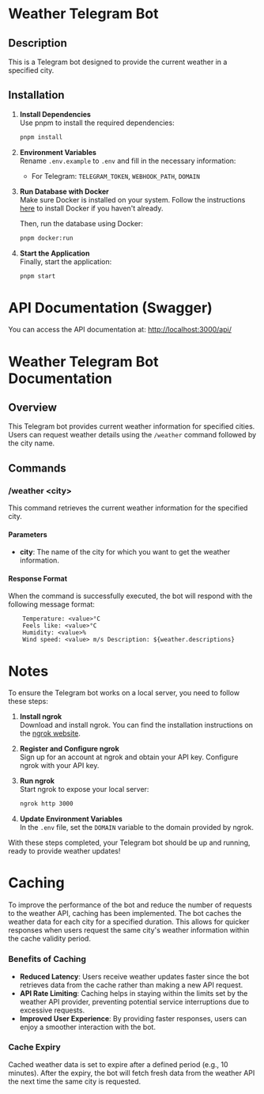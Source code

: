 # Weather Telegram Bot

## Description
This is a Telegram bot designed to provide the current weather in a specified city.

## Installation

1. **Install Dependencies**  
   Use pnpm to install the required dependencies:
   ```bash
   pnpm install
   ```

2. **Environment Variables**  
   Rename `.env.example` to `.env` and fill in the necessary information:
    - For Telegram: `TELEGRAM_TOKEN`, `WEBHOOK_PATH`, `DOMAIN`

3. **Run Database with Docker**  
   Make sure Docker is installed on your system. Follow the instructions [here](https://docs.docker.com/engine/install/) to install Docker if you haven't already.

   Then, run the database using Docker:
   ```bash
   pnpm docker:run
   ```

4. **Start the Application**  
   Finally, start the application:
   ```bash
   pnpm start
   ```

# API Documentation (Swagger)
You can access the API documentation at:
[http://localhost:3000/api/](http://localhost:3000/api/)

# Weather Telegram Bot Documentation

## Overview
This Telegram bot provides current weather information for specified cities. Users can request weather details using the `/weather` command followed by the city name.

## Commands

### /weather \<city>
This command retrieves the current weather information for the specified city.

#### Parameters
- **city**: The name of the city for which you want to get the weather information.

#### Response Format
When the command is successfully executed, the bot will respond with the following message format:
```text
    Temperature: <value>°C
    Feels like: <value>°C 
    Humidity: <value>% 
    Wind speed: <value> m/s Description: ${weather.descriptions}
```

# Notes
To ensure the Telegram bot works on a local server, you need to follow these steps:

1. **Install ngrok**  
   Download and install ngrok. You can find the installation instructions on the [ngrok website](https://ngrok.com/download).

2. **Register and Configure ngrok**  
   Sign up for an account at ngrok and obtain your API key. Configure ngrok with your API key.

3. **Run ngrok**  
   Start ngrok to expose your local server:
   ```bash
   ngrok http 3000
   ```

4. **Update Environment Variables**  
   In the `.env` file, set the `DOMAIN` variable to the domain provided by ngrok.

With these steps completed, your Telegram bot should be up and running, ready to provide weather updates!

# Caching
To improve the performance of the bot and reduce the number of requests to the weather API, caching has been implemented. The bot caches the weather data for each city for a specified duration. This allows for quicker responses when users request the same city's weather information within the cache validity period.

### Benefits of Caching
- **Reduced Latency**: Users receive weather updates faster since the bot retrieves data from the cache rather than making a new API request.
- **API Rate Limiting**: Caching helps in staying within the limits set by the weather API provider, preventing potential service interruptions due to excessive requests.
- **Improved User Experience**: By providing faster responses, users can enjoy a smoother interaction with the bot.

### Cache Expiry
Cached weather data is set to expire after a defined period (e.g., 10 minutes). After the expiry, the bot will fetch fresh data from the weather API the next time the same city is requested.
